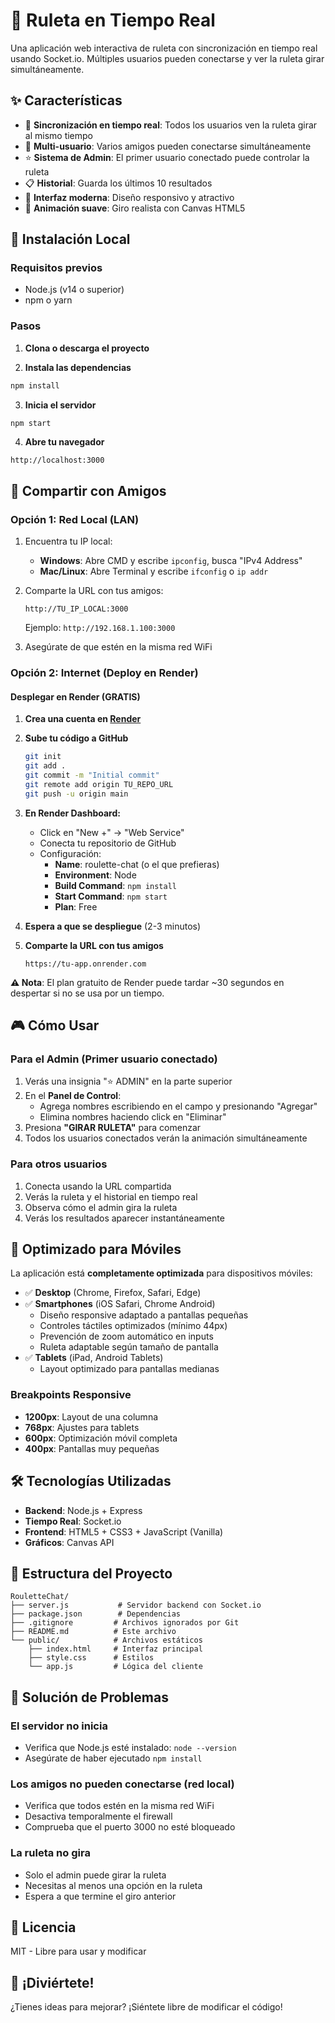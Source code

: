 # 🎡 Ruleta en Tiempo Real

Una aplicación web interactiva de ruleta con sincronización en tiempo real usando Socket.io. Múltiples usuarios pueden conectarse y ver la ruleta girar simultáneamente.

## ✨ Características

- 🎯 **Sincronización en tiempo real**: Todos los usuarios ven la ruleta girar al mismo tiempo
- 👥 **Multi-usuario**: Varios amigos pueden conectarse simultáneamente
- ⭐ **Sistema de Admin**: El primer usuario conectado puede controlar la ruleta
- 📋 **Historial**: Guarda los últimos 10 resultados
- 🎨 **Interfaz moderna**: Diseño responsivo y atractivo
- 🔄 **Animación suave**: Giro realista con Canvas HTML5

## 🚀 Instalación Local

### Requisitos previos

- Node.js (v14 o superior)
- npm o yarn

### Pasos

1. **Clona o descarga el proyecto**

2. **Instala las dependencias**
```bash
npm install
```

3. **Inicia el servidor**
```bash
npm start
```

4. **Abre tu navegador**
```
http://localhost:3000
```

## 👥 Compartir con Amigos

### Opción 1: Red Local (LAN)

1. Encuentra tu IP local:
   - **Windows**: Abre CMD y escribe `ipconfig`, busca "IPv4 Address"
   - **Mac/Linux**: Abre Terminal y escribe `ifconfig` o `ip addr`

2. Comparte la URL con tus amigos:
   ```
   http://TU_IP_LOCAL:3000
   ```
   Ejemplo: `http://192.168.1.100:3000`

3. Asegúrate de que estén en la misma red WiFi

### Opción 2: Internet (Deploy en Render)

#### Desplegar en Render (GRATIS)

1. **Crea una cuenta en [Render](https://render.com)**

2. **Sube tu código a GitHub**
   ```bash
   git init
   git add .
   git commit -m "Initial commit"
   git remote add origin TU_REPO_URL
   git push -u origin main
   ```

3. **En Render Dashboard:**
   - Click en "New +" → "Web Service"
   - Conecta tu repositorio de GitHub
   - Configuración:
     - **Name**: roulette-chat (o el que prefieras)
     - **Environment**: Node
     - **Build Command**: `npm install`
     - **Start Command**: `npm start`
     - **Plan**: Free

4. **Espera a que se despliegue** (2-3 minutos)

5. **Comparte la URL con tus amigos**
   ```
   https://tu-app.onrender.com
   ```

**⚠️ Nota**: El plan gratuito de Render puede tardar ~30 segundos en despertar si no se usa por un tiempo.

## 🎮 Cómo Usar

### Para el Admin (Primer usuario conectado)

1. Verás una insignia "⭐ ADMIN" en la parte superior
2. En el **Panel de Control**:
   - Agrega nombres escribiendo en el campo y presionando "Agregar"
   - Elimina nombres haciendo click en "Eliminar"
3. Presiona **"GIRAR RULETA"** para comenzar
4. Todos los usuarios conectados verán la animación simultáneamente

### Para otros usuarios

1. Conecta usando la URL compartida
2. Verás la ruleta y el historial en tiempo real
3. Observa cómo el admin gira la ruleta
4. Verás los resultados aparecer instantáneamente

## 📱 Optimizado para Móviles

La aplicación está **completamente optimizada** para dispositivos móviles:

- ✅ **Desktop** (Chrome, Firefox, Safari, Edge)
- ✅ **Smartphones** (iOS Safari, Chrome Android)
  - Diseño responsive adaptado a pantallas pequeñas
  - Controles táctiles optimizados (mínimo 44px)
  - Prevención de zoom automático en inputs
  - Ruleta adaptable según tamaño de pantalla
- ✅ **Tablets** (iPad, Android Tablets)
  - Layout optimizado para pantallas medianas

### Breakpoints Responsive
- **1200px**: Layout de una columna
- **768px**: Ajustes para tablets
- **600px**: Optimización móvil completa
- **400px**: Pantallas muy pequeñas

## 🛠️ Tecnologías Utilizadas

- **Backend**: Node.js + Express
- **Tiempo Real**: Socket.io
- **Frontend**: HTML5 + CSS3 + JavaScript (Vanilla)
- **Gráficos**: Canvas API

## 📂 Estructura del Proyecto

```
RouletteChat/
├── server.js           # Servidor backend con Socket.io
├── package.json        # Dependencias
├── .gitignore         # Archivos ignorados por Git
├── README.md          # Este archivo
└── public/            # Archivos estáticos
    ├── index.html     # Interfaz principal
    ├── style.css      # Estilos
    └── app.js         # Lógica del cliente
```

## 🐛 Solución de Problemas

### El servidor no inicia
- Verifica que Node.js esté instalado: `node --version`
- Asegúrate de haber ejecutado `npm install`

### Los amigos no pueden conectarse (red local)
- Verifica que todos estén en la misma red WiFi
- Desactiva temporalmente el firewall
- Comprueba que el puerto 3000 no esté bloqueado

### La ruleta no gira
- Solo el admin puede girar la ruleta
- Necesitas al menos una opción en la ruleta
- Espera a que termine el giro anterior

## 📝 Licencia

MIT - Libre para usar y modificar

## 🎉 ¡Diviértete!

¿Tienes ideas para mejorar? ¡Siéntete libre de modificar el código!

